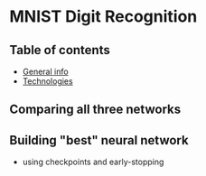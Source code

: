 # MNIST Digit Recognition

## Table of contents
* [General info](#general-info)
* [Technologies](#technologies)

## Comparing all three networks

## Building "best" neural network 
  - using checkpoints and early-stopping
  
